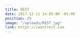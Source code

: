 ```yaml
---
title: REST
date: 2017-12-11 14:05:00 -05:00
position: 29
image: "/uploads/REST.jpg"
link: https://iwantrest.com
---
```


